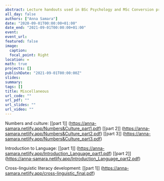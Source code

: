 ```yaml
---
abstract: Lecture handouts used in BSc Psychology and MSc Conversion programmes at the University of Greenwich
all_day: false
authors: ["Anna Samara"]
date: "2020-09-01T00:00:00+01:00"
date_end: "2021-09-01T00:00:00+01:00"
event:
event_url: 
featured: false
image:
  caption: 
  focal_point: Right
location: =
math: true
projects: []
publishDate: "2021-09-01T00:00:00Z"
slides:
summary: 
tags: []
title: Miscellaneous
url_code: ""
url_pdf: ""
url_slides: ""
url_video: ""
---
```


Numbers and culture: 
[[part 1]] (https://anna-samara.netlify.app/Numbers&Culture_part1.pdf) [[part 2]] (https://anna-samara.netlify.app/Numbers&Culture_part2.pdf) [[part 3]] (https://anna-samara.netlify.app/Numbers&Culture_part3.pdf)

Introduction to Language: 
[[part 1]] (https://anna-samara.netlify.app/Introduction_Language_part1.pdf) [[part 2]] (https://anna-samara.netlify.app/Introduction_Language_part2.pdf)

Cross-linguistic literacy development: 
[[part 1]] (https://anna-samara.netlify.app/cross-linguistic_final.pdf)